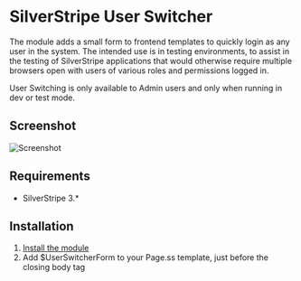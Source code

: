 SilverStripe User Switcher
=============================

The module adds a small form to frontend templates to quickly login as any user in the system. The intended use is in testing environments, to assist in the testing of SilverStripe applications that would otherwise require multiple browsers open with users of various roles and permissions logged in. 

User Switching is only available to Admin users and only when running in dev or test mode.

Screenshot
----------

![Screenshot](https://raw.github.com/sheadawson/silverstripe-userswitcher/master/images/screenshot.png)

Requirements
------------
* SilverStripe 3.*

Installation
-------------------------
1. [Install the module](http://doc.silverstripe.org/framework/en/topics/modules)
2. Add $UserSwitcherForm to your Page.ss template, just before the closing body tag
